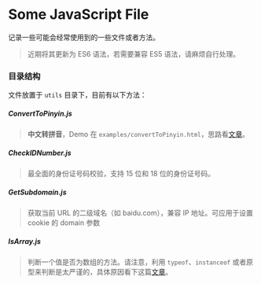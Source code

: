 # Some JavaScript File

记录一些可能会经常使用到的一些文件或者方法。

> 近期将其更新为 ES6 语法，若需要兼容 ES5 语法，请麻烦自行处理。

### 目录结构

文件放置于 `utils` 目录下，目前有以下方法：

##### ConvertToPinyin.js

> **中文转拼音**，Demo 在 `examples/convertToPinyin.html`，思路看[文章](https://www.jianshu.com/p/eb96eac8a091)。

##### CheckIDNumber.js

> 最全面的身份证号码校验，支持 15 位和 18 位的身份证号码。

##### GetSubdomain.js

> 获取当前 URL 的二级域名（如 baidu.com），兼容 IP 地址。可应用于设置 cookie 的 domain 参数

##### IsArray.js

> 判断一个值是否为数组的方法。请注意，利用 `typeof`、`instanceof` 或者原型来判断是太严谨的，具体原因看下这篇[文章](https://www.jianshu.com/p/1dc2af3b56c3)。

